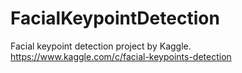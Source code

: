 # FacialKeypointDetection

Facial keypoint detection project by Kaggle. 
https://www.kaggle.com/c/facial-keypoints-detection